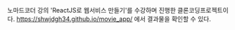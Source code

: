 노마드코더 강의 'ReactJS로 웹서비스 만들기'를 수강하며 진행한 클론코딩프로젝트이다.
https://shwjdgh34.github.io/movie_app/ 에서 결과물을 확인할 수 있다.

